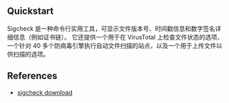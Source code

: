 ## Quickstart
Sigcheck 是一种命令行实用工具，可显示文件版本号、时间戳信息和数字签名详细信息（例如证书链）。 它还提供一个用于在 VirusTotal 上检查文件状态的选项、一个针对 40 多个防病毒引擎执行自动文件扫描的站点，以及一个用于上传文件以供扫描的选项。

## References
- [sigcheck download](https://learn.microsoft.com/zh-cn/sysinternals/downloads/sigcheck)